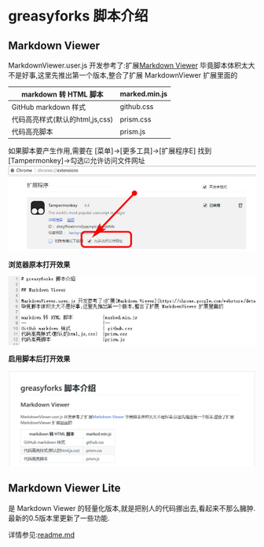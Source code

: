 # greasyforks 脚本介绍

## Markdown Viewer 

MarkdownViewer.user.js 开发参考了:扩展[Markdown Viewer](https://chrome.google.com/webstore/detail/markdown-viewer/ckkdlimhmcjmikdlpkmbgfkaikojcbjk)
毕竟脚本体积太大不是好事,这里先推出第一个版本,整合了扩展 MarkdownViewer 扩展里面的

markdown 转 HTML 脚本			 |marked.min.js 
--                               |--
GitHub markdown 样式 			 | github.css
代码高亮样式(默认的html,js,css)	 |prism.css
代码高亮脚本						 |prism.js
如果脚本要产生作用,需要在 [菜单]→[更多工具]→[扩展程序E] 找到 [Tampermonkey]→勾选☑允许访问文件网址
![](img/mdv.3.jpg)

**浏览器原本打开效果**

![浏览器原本打开效果](img/mdv.1.jpg)

**启用脚本后打开效果**

![启用脚本后打开效果](img/mdv.2.jpg)

## Markdown Viewer Lite

是 Markdown Viewer 的轻量化版本,就是把别人的代码挪出去,看起来不那么臃肿.
最新的0.5版本里更新了一些功能.

详情参见:[readme.md](/Markdown%20Viewer%20Lite/readme.md)